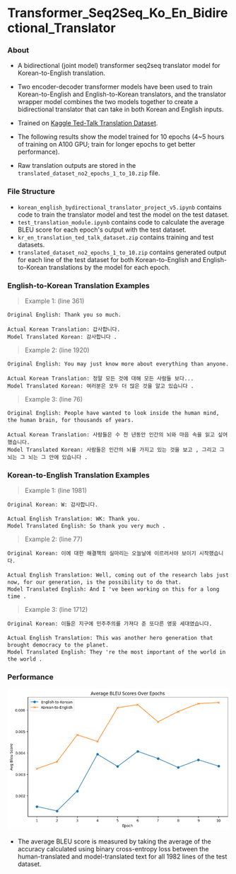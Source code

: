 # Transformer_Seq2Seq_Ko_En_Bidirectional_Translator

### About

- A bidirectional (joint model) transformer seq2seq translator model for Korean-to-English translation.
- Two encoder-decoder transformer models have been used to train Korean-to-English and English-to-Korean translators, and the translator wrapper model combines the two models together to create a bidirectional translator that can take in both Korean and English inputs.
- Trained on [Kaggle Ted-Talk Translation Dataset](https://www.kaggle.com/datasets/msarmi9/englishkorean-multitarget-ted-talks-task-mttt).
- The following results show the model trained for 10 epochs (4~5 hours of training on A100 GPU; train for longer epochs to get better performance).

- Raw translation outputs are stored in the `translated_dataset_no2_epochs_1_to_10.zip` file.

### File Structure

- `korean_english_bydirectional_translator_project_v5.ipynb` contains code to train the translator model and test the model on the test dataset.
- `test_translation_module.ipynb` contains code to calculate the average BLEU score for each epoch's output with the test dataset.
- `kr_en_translation_ted_talk_dataset.zip` contains training and test datasets.
- `translated_dataset_no2_epochs_1_to_10.zip` contains generated output for each line of the test dataset for both Korean-to-English and English-to-Korean translations by the model for each epoch.

### English-to-Korean Translation Examples

> Example 1: (line 361)
```
Original English: Thank you so much.

Actual Korean Translation: 갑사합니다.
Model Translated Korean: 감사합니다 . 
```

> Example 2: (line 1920)
```
Original English: You may just know more about everything than anyone. 

Actual Korean Translation: 정말 모든 것에 대해 모든 사람들 보다...
Model Translated Korean: 여러분은 모두 더 많은 것을 알고 있습니다 . 
```

> Example 3: (line 76)
```
Original English: People have wanted to look inside the human mind, the human brain, for thousands of years. 

Actual Korean Translation: 사람들은 수 천 년동안 인간의 뇌와 마음 속을 읽고 싶어했습니다.
Model Translated Korean: 사람들은 인간의 뇌를 가지고 있는 것을 보고 , 그리고 그 뇌는 그 뇌는 그 안에 있습니다 .
```

### Korean-to-English Translation Examples

> Example 1: (line 1981)
```
Original Korean: W: 감사합니다.

Actual English Translation: WK: Thank you. 
Model Translated English: So thank you very much .
```

> Example 2: (line 77)
```
Original Korean: 이에 대한 해결책의 실마리는 오늘날에 이르러서야 보이기 시작했습니다.

Actual English Translation: Well, coming out of the research labs just now, for our generation, is the possibility to do that. 
Model Translated English: And I 've been working on this for a long time . 
```

> Example 3: (line 1712)
```
Original Korean: 이들은 지구에 민주주의를 가져다 준 또다른 영웅 세대였습니다.

Actual English Translation: This was another hero generation that brought democracy to the planet.
Model Translated English: They 're the most important of the world in the world .
```

### Performance

![Results](./results_avg_bleu_scores_dataset_no2_epochs_1_to_10.png)

- The average BLEU score is measured by taking the average of the accuracy calculated using binary cross-entropy loss between the human-translated and model-translated text for all 1982 lines of the test dataset.
